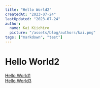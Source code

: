```yaml
---
title: "Hello World2"
createdAt: "2023-07-24"
lastUpdated: "2023-07-24"
author:
  name: Kai Kiichiro
  picture: "/assets/blog/authors/kai.png"
tags: ["markdown", "test"]
---
```


# Hello World2

[Hello World1](/hello-world1)  
[Hello World3](/hello-world3)
